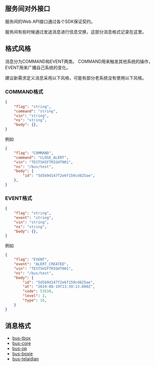 ## 服务间对外接口

服务间的Web API接口通过各个SDK保证契约。

服务间有些时候通过发送消息进行信息交换，这部分消息格式记录在这里。

## 格式风格

消息分为COMMAND和EVENT两类。
COMMAND用来触发其他系统的操作，EVENT用来广播自己系统的变化。

建议新需求定义消息采用以下风格，可能有部分老系统没有使用以下风格。

### COMMAND格式

```json
{
    "flag": "string",
    "command": "string",
    "vin": "string",
    "ns": "string",
    "body": {},
}
```

例如

```json
{
    "flag": "COMMAND",
    "command": "CLOSE_ALERT",
    "vin": "TESTSHIFTRIGHT001",
    "ns": "/bus/test",
    "body": {
        "id": "5d5b9d147f2e6f159cd825ae",
    },
}
```

### EVENT格式

```json
{
    "flag": "string",
    "event": "string",
    "vin": "string",
    "ns": "string",
    "body": {},
}
```

例如
```json
{
    "flag": "EVENT",
    "event": "ALERT_CREATED",
    "vin": "TESTSHIFTRIGHT001",
    "ns": "/bus/test",
    "body": {
        "id": "5d5b9d147f2e6f159cd825ae",
        "at": "2019-08-19T13:39:13.000Z",
        "code": 53510,
        "level": 2,
        "type": 16,
    }
}
```

## 消息格式

* [bus-tbox](./bus-tbox.md)
* [bus-core](./bus-core.md)
* [bus-op](./bus-op.md)
* [bus-boxie](./bus-boxie.md)
* [bus-telaidian](./bus-telaidian.md)
